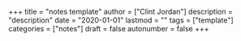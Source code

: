 +++
title = "notes template"
author = ["Clint Jordan"]
description = "description"
date = "2020-01-01"
lastmod = ""
tags = ["template"]
categories = ["notes"]
draft = false
autonumber = false
+++

